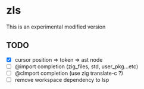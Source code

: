 # zls

This is an experimental modified version

## TODO

* [x] cursor position => token => ast node
* [ ] @import completion (zig_files, std, user_pkg...etc)
* [ ] @cImport completion (use zig translate-c ?)
* [ ] remove workspace dependency to lsp
